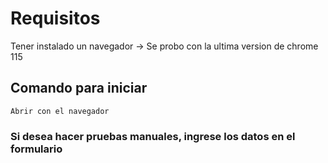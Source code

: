 # Requisitos

Tener instalado un navegador -> Se probo con la ultima version de chrome 115

## Comando para iniciar 
    
    Abrir con el navegador

### Si desea hacer pruebas manuales, ingrese los datos en el formulario 